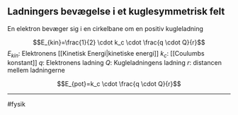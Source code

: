 ## Ladningers bevægelse i et kuglesymmetrisk felt

En elektron bevæger sig i en cirkelbane om en positiv kugleladning

$$E_{kin}=\frac{1}{2} \cdot k_c \cdot \frac{q \cdot Q}{r}$$
$E_{kin}$: Elektronens [[Kinetisk Energi|kinetiske energi]]
$k_c$: [[Coulumbs konstant]]
$q$: Elektronens ladning
$Q$: Kugleladningens ladning
$r$: distancen mellem ladningerne


$$E_{pot}=k_c \cdot \frac{q \cdot Q}{r}$$


---
#fysik